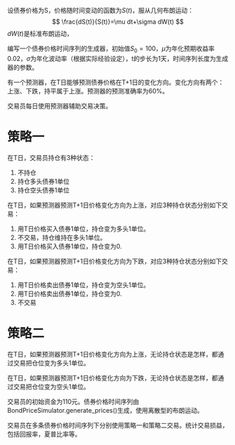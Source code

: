 设债券价格为S，价格随时间变动的函数为$S(t)$，服从几何布朗运动：
$$
\frac{dS(t)}{S(t)}=\mu dt+\sigma dW(t)
$$
$dW(t)$是标准布朗运动，

编写一个债券价格时间序列的生成器，初始值$S_0=100$，$\mu$为年化预期收益率0.02，$\sigma$为年化波动率（根据实际经验设定），t的步长为1天，时间序列长度为生成器的参数。

有一个预测器，在T日能够预测债券价格在T+1日的变化方向。变化方向有两个：上涨、下跌，持平属于上涨。预测器的预测准确率为60%。

交易员每日使用预测器辅助交易决策。
# 策略一
在T日，交易员持仓有3种状态：
1. 不持仓
2. 持仓多头债券1单位
3. 持仓空头债券1单位

在T日，如果预测器预测T+1日价格变化方向为上涨，对应3种持仓状态分别如下交易：
1. 用T日价格买入债券1单位，持仓变为多头1单位。
2. 不交易，持仓维持在多头1单位。
3. 用T日价格买入债券1单位，持仓变为0.

在T日，如果预测器预测T+1日价格变化方向为下跌，对应3种持仓状态分别如下交易：
1. 用T日价格卖出债券1单位，持仓变为空头1单位。
2. 用T日价格卖出债券1单位，持仓变为0.
3. 不交易

# 策略二
在T日，如果预测器预测T+1日价格变化方向为上涨，无论持仓状态是怎样，都通过交易把仓位变为多头1单位。

在T日，如果预测器预测T+1日价格变化方向为下跌，无论持仓状态是怎样，都通过交易把仓位变为空头1单位。


交易员的初始资金为110元。债券价格时间序列由BondPriceSimulator.generate_prices()生成，使用离散型的布朗运动。

交易员在多条债券价格时间序列下分别使用策略一和策略二交易。统计交易损益，包括回报率，夏普比率等。



